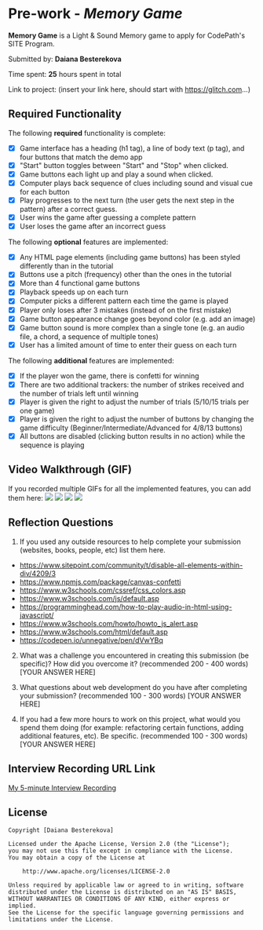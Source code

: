 # Pre-work - *Memory Game*

**Memory Game** is a Light & Sound Memory game to apply for CodePath's SITE Program. 

Submitted by: **Daiana Besterekova**

Time spent: **25** hours spent in total

Link to project: (insert your link here, should start with https://glitch.com...)

## Required Functionality

The following **required** functionality is complete:

* [X] Game interface has a heading (h1 tag), a line of body text (p tag), and four buttons that match the demo app
* [X] "Start" button toggles between "Start" and "Stop" when clicked. 
* [X] Game buttons each light up and play a sound when clicked. 
* [X] Computer plays back sequence of clues including sound and visual cue for each button
* [X] Play progresses to the next turn (the user gets the next step in the pattern) after a correct guess. 
* [X] User wins the game after guessing a complete pattern
* [X] User loses the game after an incorrect guess

The following **optional** features are implemented:

* [X] Any HTML page elements (including game buttons) has been styled differently than in the tutorial
* [X] Buttons use a pitch (frequency) other than the ones in the tutorial
* [X] More than 4 functional game buttons
* [X] Playback speeds up on each turn
* [X] Computer picks a different pattern each time the game is played
* [X] Player only loses after 3 mistakes (instead of on the first mistake)
* [X] Game button appearance change goes beyond color (e.g. add an image)
* [X] Game button sound is more complex than a single tone (e.g. an audio file, a chord, a sequence of multiple tones)
* [X] User has a limited amount of time to enter their guess on each turn

The following **additional** features are implemented:

- [X] If the player won the game, there is confetti for winning 
- [X] There are two additional trackers: the number of strikes received and the number of trials left until winning 
- [X] Player is given the right to adjust the number of trials (5/10/15 trials per one game)
- [X] Player is given the right to adjust the number of buttons by changing the game difficulty (Beginner/Intermediate/Advanced for 4/8/13 buttons)
- [X] All buttons are disabled (clicking button results in no action) while the sequence is playing

## Video Walkthrough (GIF)

If you recorded multiple GIFs for all the implemented features, you can add them here:
![](gif1-link-here)
![](gif2-link-here)
![](gif3-link-here)
![](gif4-link-here)

## Reflection Questions
1. If you used any outside resources to help complete your submission (websites, books, people, etc) list them here. 
- https://www.sitepoint.com/community/t/disable-all-elements-within-div/4209/3
- https://www.npmjs.com/package/canvas-confetti
- https://www.w3schools.com/cssref/css_colors.asp 
- https://www.w3schools.com/js/default.asp
- https://programminghead.com/how-to-play-audio-in-html-using-javascript/
- https://www.w3schools.com/howto/howto_js_alert.asp
- https://www.w3schools.com/html/default.asp
- https://codepen.io/unnegative/pen/dVwYBq

2. What was a challenge you encountered in creating this submission (be specific)? How did you overcome it? (recommended 200 - 400 words) 
[YOUR ANSWER HERE]

3. What questions about web development do you have after completing your submission? (recommended 100 - 300 words) 
[YOUR ANSWER HERE]

4. If you had a few more hours to work on this project, what would you spend them doing (for example: refactoring certain functions, adding additional features, etc). Be specific. (recommended 100 - 300 words) 
[YOUR ANSWER HERE]



## Interview Recording URL Link

[My 5-minute Interview Recording](your-link-here)


## License

    Copyright [Daiana Besterekova]

    Licensed under the Apache License, Version 2.0 (the "License");
    you may not use this file except in compliance with the License.
    You may obtain a copy of the License at

        http://www.apache.org/licenses/LICENSE-2.0

    Unless required by applicable law or agreed to in writing, software
    distributed under the License is distributed on an "AS IS" BASIS,
    WITHOUT WARRANTIES OR CONDITIONS OF ANY KIND, either express or implied.
    See the License for the specific language governing permissions and
    limitations under the License.
